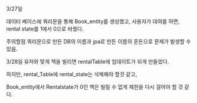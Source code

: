 3/27일

데이터 베이스에 쿼리문을 통해 Book_entity를 생성했고, 사용자가 대여를 하면, rental state를 1에서 0으로 바꿨다.

주의할점 쿼리문으로 만든 DB의 이름과 jpa로 만든 이름의 혼돈으로 문제가 발생할 수 있음.

3/28일
유저와 맞게 책을 빌리면 rentalTable에 업데이트가 되게 만들었다.

하지만, rental_Table에 rental_state는 삭제해야 할것 같고,

Book_entity에서 Rentalstate가 0인 책은 빌릴 수 없게 제한을 다시 걸어야 할 것 같다.
